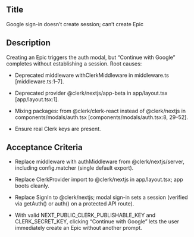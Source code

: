 ## Title
Google sign-in doesn’t create session; can’t create Epic

## Description
Creating an Epic triggers the auth modal, but “Continue with Google” completes without establishing a session. Root causes:

- Deprecated middleware withClerkMiddleware in middleware.ts [middleware.ts:1–7].

- Deprecated provider @clerk/nextjs/app-beta in app/layout.tsx [app/layout.tsx:1].

- Mixing packages: <SignIn /> from @clerk/clerk-react instead of @clerk/nextjs in components/modals/auth.tsx [components/modals/auth.tsx:8, 29–52].

- Ensure real Clerk keys are present.

## Acceptance Criteria

- Replace middleware with authMiddleware from @clerk/nextjs/server, including config.matcher (single default export).

- Replace ClerkProvider import to @clerk/nextjs in app/layout.tsx; app boots cleanly.

- Replace SignIn to @clerk/nextjs; modal sign-in sets a session (verified via getAuth() or auth() on a protected API route).

- With valid NEXT_PUBLIC_CLERK_PUBLISHABLE_KEY and CLERK_SECRET_KEY, clicking “Continue with Google” lets the user immediately create an Epic without another prompt.